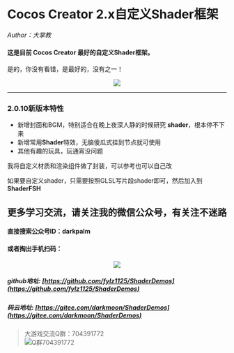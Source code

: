 # Cocos Creator 2.x自定义Shader框架
*Author：大掌教*<br>

#### 这是目前 Cocos Creator 最好的自定义Shader框架。

是的，你没有看错，是最好的，没有之一！

<div align=center>
<img src="screenshots/cover.gif"  />
</div>


-----

### 2.0.10新版本特性
- 新增封面和BGM，特别适合在晚上夜深人静的时候研究 **shader**，根本停不下来
- 新增常用**Shader**特效，无脑傻瓜式挂到节点就可使用
- 其他有趣的玩具，玩通宵没问题

我将自定义材质和渲染组件做了封装，可以参考也可以自己改

如果要自定义shader，只需要按照GLSL写片段shader即可，然后加入到 **ShaderFSH**


## 更多学习交流，请关注我的微信公众号，有关注不迷路


#### 直接搜索公众号ID：darkpalm
#### 或者掏出手机扫码：

<div align=center>
<img src="https://img-blog.csdnimg.cn/20190605101043274.png"  />
</div>



##### github地址: [https://github.com/fylz1125/ShaderDemos](https://github.com/fylz1125/ShaderDemos)

##### 码云地址: [https://gitee.com/darkmoon/ShaderDemos](https://gitee.com/darkmoon/ShaderDemos)

> 大游戏交流Q群：704391772  
![Q群704391772](screenshots/qqgroup.JPG)

